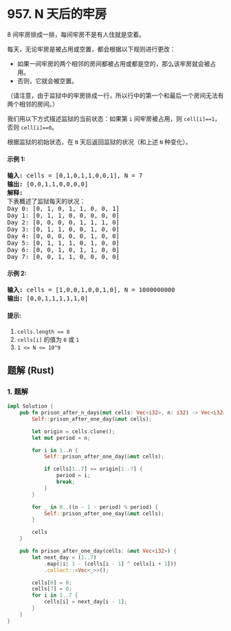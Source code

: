 # 957. N 天后的牢房
8 间牢房排成一排，每间牢房不是有人住就是空着。

每天，无论牢房是被占用或空置，都会根据以下规则进行更改：
* 如果一间牢房的两个相邻的房间都被占用或都是空的，那么该牢房就会被占用。
* 否则，它就会被空置。

（请注意，由于监狱中的牢房排成一行，所以行中的第一个和最后一个房间无法有两个相邻的房间。）

我们用以下方式描述监狱的当前状态：如果第 `i` 间牢房被占用，则 `cell[i]==1`，否则 `cell[i]==0`。

根据监狱的初始状态，在 `N` 天后返回监狱的状况（和上述 `N` 种变化）。

#### 示例 1:
<pre>
<strong>输入:</strong> cells = [0,1,0,1,1,0,0,1], N = 7
<strong>输出:</strong> [0,0,1,1,0,0,0,0]
<strong>解释:</strong>
下表概述了监狱每天的状况：
Day 0: [0, 1, 0, 1, 1, 0, 0, 1]
Day 1: [0, 1, 1, 0, 0, 0, 0, 0]
Day 2: [0, 0, 0, 0, 1, 1, 1, 0]
Day 3: [0, 1, 1, 0, 0, 1, 0, 0]
Day 4: [0, 0, 0, 0, 0, 1, 0, 0]
Day 5: [0, 1, 1, 1, 0, 1, 0, 0]
Day 6: [0, 0, 1, 0, 1, 1, 0, 0]
Day 7: [0, 0, 1, 1, 0, 0, 0, 0]
</pre>

#### 示例 2:
<pre>
<strong>输入:</strong> cells = [1,0,0,1,0,0,1,0], N = 1000000000
<strong>输出:</strong> [0,0,1,1,1,1,1,0]
</pre>

#### 提示:
1. `cells.length == 8`
2. `cells[i]` 的值为 `0` 或 `1`
3. `1 <= N <= 10^9`

## 题解 (Rust)

### 1. 题解
```Rust
impl Solution {
    pub fn prison_after_n_days(mut cells: Vec<i32>, n: i32) -> Vec<i32> {
        Self::prison_after_one_day(&mut cells);

        let origin = cells.clone();
        let mut period = n;

        for i in 1..n {
            Self::prison_after_one_day(&mut cells);

            if cells[1..7] == origin[1..7] {
                period = i;
                break;
            }
        }

        for _ in 0..((n - 1 - period) % period) {
            Self::prison_after_one_day(&mut cells);
        }

        cells
    }

    pub fn prison_after_one_day(cells: &mut Vec<i32>) {
        let next_day = (1..7)
            .map(|i| 1 - (cells[i - 1] ^ cells[i + 1]))
            .collect::<Vec<_>>();

        cells[0] = 0;
        cells[7] = 0;
        for i in 1..7 {
            cells[i] = next_day[i - 1];
        }
    }
}
```
